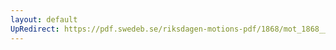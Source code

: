 ```yaml
---
layout: default
UpRedirect: https://pdf.swedeb.se/riksdagen-motions-pdf/1868/mot_1868__ak__00168/mot_1868__ak__00168_003.pdf
---
```

